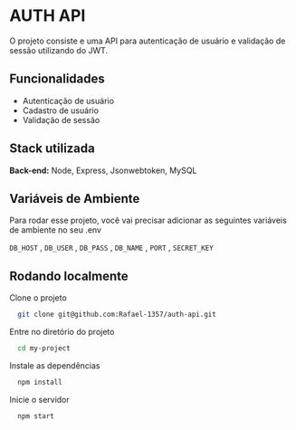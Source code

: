 
# AUTH API

O projeto consiste e uma API para autenticação de usuário e validação de sessão utilizando do JWT.



## Funcionalidades

- Autenticação de usuário
- Cadastro de usuário
- Validação de sessão


## Stack utilizada

**Back-end:** Node, Express, Jsonwebtoken, MySQL


## Variáveis de Ambiente

Para rodar esse projeto, você vai precisar adicionar as seguintes variáveis de ambiente no seu .env

`DB_HOST` ,
`DB_USER` , 
`DB_PASS` , 
`DB_NAME` , 
`PORT` , 
`SECRET_KEY`




## Rodando localmente

Clone o projeto

```bash
  git clone git@github.com:Rafael-1357/auth-api.git
```

Entre no diretório do projeto

```bash
  cd my-project
```

Instale as dependências

```bash
  npm install
```

Inicie o servidor

```bash
  npm start
```

